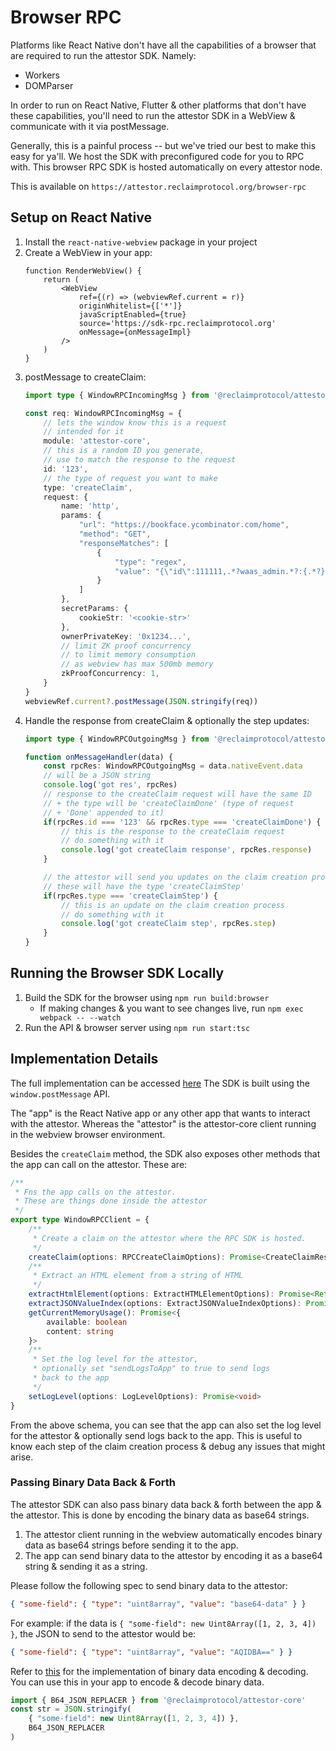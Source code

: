 # Browser RPC

Platforms like React Native don't have all the capabilities of a browser that are required to run the attestor SDK. Namely:
 - Workers
 - DOMParser

In order to run on React Native, Flutter & other platforms that don't have these capabilities, you'll need to run the attestor SDK in a WebView & communicate with it via postMessage.

Generally, this is a painful process -- but we've tried our best to make this easy for ya'll. We host the SDK with preconfigured code for you to RPC with. This browser RPC SDK is hosted automatically on every attestor node.

This is available on `https://attestor.reclaimprotocol.org/browser-rpc`

## Setup on React Native

1. Install the `react-native-webview` package in your project
2. Create a WebView in your app:
	``` tsx
	function RenderWebView() {
		return (
			<WebView
				ref={(r) => (webviewRef.current = r)}
				originWhitelist={['*']}
				javaScriptEnabled={true}
				source='https://sdk-rpc.reclaimprotocol.org'
				onMessage={onMessageImpl}
			/>
		)
	}
	```
3. postMessage to createClaim:
	```ts
	import type { WindowRPCIncomingMsg } from '@reclaimprotocol/attestor-core'

	const req: WindowRPCIncomingMsg = {
		// lets the window know this is a request
		// intended for it
		module: 'attestor-core',
		// this is a random ID you generate,
		// use to match the response to the request
		id: '123',
		// the type of request you want to make
		type: 'createClaim',
		request: {
			name: 'http',
			params: {
				"url": "https://bookface.ycombinator.com/home",
				"method": "GET",
				"responseMatches": [
					{
						"type": "regex",
						"value": "{\"id\":111111,.*?waas_admin.*?:{.*?}.*?:{.*?}.*?(?:full_name|first_name).*?}"
					}
				]
			},
			secretParams: {
				cookieStr: '<cookie-str>'
			},
			ownerPrivateKey: '0x1234...',
			// limit ZK proof concurrency
			// to limit memory consumption
			// as webview has max 500mb memory
			zkProofConcurrency: 1,
		}
	}
	webviewRef.current?.postMessage(JSON.stringify(req))
	```
4. Handle the response from createClaim & optionally the step updates:
	``` ts
	import type { WindowRPCOutgoingMsg } from '@reclaimprotocol/attestor-core'

	function onMessageHandler(data) {
		const rpcRes: WindowRPCOutgoingMsg = data.nativeEvent.data
		// will be a JSON string
		console.log('got res', rpcRes)
		// response to the createClaim request will have the same ID
		// + the type will be 'createClaimDone' (type of request
		// + 'Done' appended to it)
		if(rpcRes.id === '123' && rpcRes.type === 'createClaimDone') {
			// this is the response to the createClaim request
			// do something with it
			console.log('got createClaim response', rpcRes.response)
		}

		// the attestor will send you updates on the claim creation process
		// these will have the type 'createClaimStep'
		if(rpcRes.type === 'createClaimStep') {
			// this is an update on the claim creation process
			// do something with it
			console.log('got createClaim step', rpcRes.step)
		}
	}
	```

## Running the Browser SDK Locally

1. Build the SDK for the browser using `npm run build:browser`
	- If making changes & you want to see changes live, run `npm exec webpack -- --watch`
2. Run the API & browser server using `npm run start:tsc`

## Implementation Details

The full implementation can be accessed [here](/src/window-rpc/)
The SDK is built using the `window.postMessage` API.

The "app" is the React Native app or any other app that wants to interact with the attestor. Whereas the "attestor" is the attestor-core client running in the webview browser environment.

Besides the `createClaim` method, the SDK also exposes other methods that the app can call on the attestor. These are:

``` ts
/**
 * Fns the app calls on the attestor.
 * These are things done inside the attestor
 */
export type WindowRPCClient = {
	/**
	 * Create a claim on the attestor where the RPC SDK is hosted.
	 */
	createClaim(options: RPCCreateClaimOptions): Promise<CreateClaimResponse>
	/**
	 * Extract an HTML element from a string of HTML
	 */
	extractHtmlElement(options: ExtractHTMLElementOptions): Promise<ReturnType<typeof extractHTMLElement>>
	extractJSONValueIndex(options: ExtractJSONValueIndexOptions): Promise<ReturnType<typeof extractJSONValueIndex>>
	getCurrentMemoryUsage(): Promise<{
		available: boolean
		content: string
	}>
	/**
	 * Set the log level for the attestor,
	 * optionally set "sendLogsToApp" to true to send logs
	 * back to the app
	 */
	setLogLevel(options: LogLevelOptions): Promise<void>
}
```

From the above schema, you can see that the app can also set the log level for the attestor & optionally send logs back to the app. This is useful to know each step of the claim creation process & debug any issues that might arise.

### Passing Binary Data Back & Forth

The attestor SDK can also pass binary data back & forth between the app & the attestor. This is done by encoding the binary data as base64 strings.

1. The attestor client running in the webview automatically encodes binary data as base64 strings before sending it to the app. 
2. The app can send binary data to the attestor by encoding it as a base64 string & sending it as a string.

Please follow the following spec to send binary data to the attestor:
``` json
{ "some-field": { "type": "uint8array", "value": "base64-data" } }
```

For example: if the data is `{ "some-field": new Uint8Array([1, 2, 3, 4]) }`, the JSON to send to the attestor would be:
``` json
{ "some-field": { "type": "uint8array", "value": "AQIDBA==" } }
```

Refer to [this](/src/utils/b64-json.ts) for the implementation of binary data encoding & decoding. You can use this in your app to encode & decode binary data.
``` ts 
import { B64_JSON_REPLACER } from '@reclaimprotocol/attestor-core'
const str = JSON.stringify(
	{ "some-field": new Uint8Array([1, 2, 3, 4]) },
	B64_JSON_REPLACER
)
```
